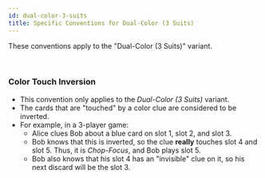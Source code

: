 ```yaml
---
id: dual-color-3-suits
title: Specific Conventions for Dual-Color (3 Suits)
---
```


These conventions apply to the "Dual-Color (3 Suits)" variant.

<br />

### Color Touch Inversion

- This convention only applies to the *Dual-Color (3 Suits)* variant.
- The cards that are "touched" by a color clue are considered to be inverted.
- For example, in a 3-player game:
  - Alice clues Bob about a blue card on slot 1, slot 2, and slot 3.
  - Bob knows that this is inverted, so the clue **really** touches slot 4 and slot 5. Thus, it is *Chop-Focus*, and Bob plays slot 5.
  - Bob also knows that his slot 4 has an "invisible" clue on it, so his next discard will be the slot 3.
